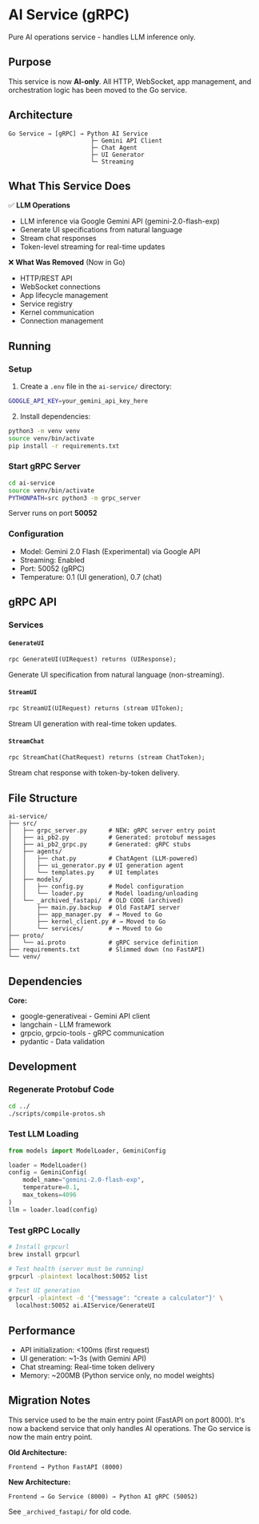 # AI Service (gRPC)

Pure AI operations service - handles LLM inference only.

## Purpose

This service is now **AI-only**. All HTTP, WebSocket, app management, and orchestration logic has been moved to the Go service.

## Architecture

```
Go Service → [gRPC] → Python AI Service
                       ├─ Gemini API Client
                       ├─ Chat Agent
                       ├─ UI Generator
                       └─ Streaming
```

## What This Service Does

✅ **LLM Operations**
- LLM inference via Google Gemini API (gemini-2.0-flash-exp)
- Generate UI specifications from natural language
- Stream chat responses
- Token-level streaming for real-time updates

❌ **What Was Removed** (Now in Go)
- HTTP/REST API
- WebSocket connections
- App lifecycle management
- Service registry
- Kernel communication
- Connection management

## Running

### Setup

1. Create a `.env` file in the `ai-service/` directory:
```bash
GOOGLE_API_KEY=your_gemini_api_key_here
```

2. Install dependencies:
```bash
python3 -m venv venv
source venv/bin/activate
pip install -r requirements.txt
```

### Start gRPC Server

```bash
cd ai-service
source venv/bin/activate
PYTHONPATH=src python3 -m grpc_server
```

Server runs on port **50052**

### Configuration

- Model: Gemini 2.0 Flash (Experimental) via Google API
- Streaming: Enabled
- Port: 50052 (gRPC)
- Temperature: 0.1 (UI generation), 0.7 (chat)

## gRPC API

### Services

#### `GenerateUI`
```protobuf
rpc GenerateUI(UIRequest) returns (UIResponse);
```
Generate UI specification from natural language (non-streaming).

#### `StreamUI`
```protobuf
rpc StreamUI(UIRequest) returns (stream UIToken);
```
Stream UI generation with real-time token updates.

#### `StreamChat`
```protobuf
rpc StreamChat(ChatRequest) returns (stream ChatToken);
```
Stream chat response with token-by-token delivery.

## File Structure

```
ai-service/
├── src/
│   ├── grpc_server.py      # NEW: gRPC server entry point
│   ├── ai_pb2.py           # Generated: protobuf messages
│   ├── ai_pb2_grpc.py      # Generated: gRPC stubs
│   ├── agents/
│   │   ├── chat.py         # ChatAgent (LLM-powered)
│   │   ├── ui_generator.py # UI generation agent
│   │   └── templates.py    # UI templates
│   ├── models/
│   │   ├── config.py       # Model configuration
│   │   └── loader.py       # Model loading/unloading
│   └── _archived_fastapi/  # OLD CODE (archived)
│       ├── main.py.backup  # Old FastAPI server
│       ├── app_manager.py  # → Moved to Go
│       ├── kernel_client.py # → Moved to Go
│       └── services/       # → Moved to Go
├── proto/
│   └── ai.proto            # gRPC service definition
├── requirements.txt        # Slimmed down (no FastAPI)
└── venv/
```

## Dependencies

**Core:**
- google-generativeai - Gemini API client
- langchain - LLM framework
- grpcio, grpcio-tools - gRPC communication
- pydantic - Data validation

## Development

### Regenerate Protobuf Code

```bash
cd ../
./scripts/compile-protos.sh
```

### Test LLM Loading

```python
from models import ModelLoader, GeminiConfig

loader = ModelLoader()
config = GeminiConfig(
    model_name="gemini-2.0-flash-exp",
    temperature=0.1,
    max_tokens=4096
)
llm = loader.load(config)
```

### Test gRPC Locally

```bash
# Install grpcurl
brew install grpcurl

# Test health (server must be running)
grpcurl -plaintext localhost:50052 list

# Test UI generation
grpcurl -plaintext -d '{"message": "create a calculator"}' \
  localhost:50052 ai.AIService/GenerateUI
```

## Performance

- API initialization: <100ms (first request)
- UI generation: ~1-3s (with Gemini API)
- Chat streaming: Real-time token delivery
- Memory: ~200MB (Python service only, no model weights)

## Migration Notes

This service used to be the main entry point (FastAPI on port 8000). It's now a backend service that only handles AI operations. The Go service is now the main entry point.

**Old Architecture:**
```
Frontend → Python FastAPI (8000)
```

**New Architecture:**
```
Frontend → Go Service (8000) → Python AI gRPC (50052)
```

See `_archived_fastapi/` for old code.

